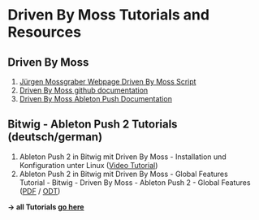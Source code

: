# Driven By Moss Tutorials and Resources

## Driven By Moss
1. [Jürgen Mossgraber Webpage Driven By Moss Script](http://www.mossgrabers.de/Software/Bitwig/Bitwig.html)
2. [Driven By Moss github documentation](https://github.com/git-moss/DrivenByMoss-Documentation/)
3. [Driven By Moss Ableton Push Documentation](https://github.com/git-moss/DrivenByMoss-Documentation/blob/master/Ableton/Ableton-Push.md)

## Bitwig - Ableton Push 2 Tutorials (deutsch/german)
1. Ableton Push 2 in Bitwig mit Driven By Moss - Installation und Konfiguration unter Linux ([Video Tutorial](https://mytube.madzel.de/videos/watch/2ef685b9-b488-4204-a43a-436cd618482e))
2. Ableton Push 2 in Bitwig mit Driven By Moss - Global Features \
     Tutorial - Bitwig - Driven By Moss - Ableton Push 2 - Global Features ([PDF](https://github.com/hoergen/Tutorials/blob/master/Bitwig/Ableton%20Push%202/Tutorial%20-%20Bitwig%20-%20Driven%20By%20Moss%20-%20Ableton%20Push%202%20-%20Global%20Features.pdf) / [ODT](https://github.com/hoergen/Tutorials/blob/master/Bitwig/Ableton%20Push%202/Tutorial%20-%20Bitwig%20-%20Driven%20By%20Moss%20-%20Ableton%20Push%202%20-%20Global%20Features.odt))


**-> all Tutorials [go here](https://github.com/hoergen/Tutorials/tree/master/Bitwig)**

